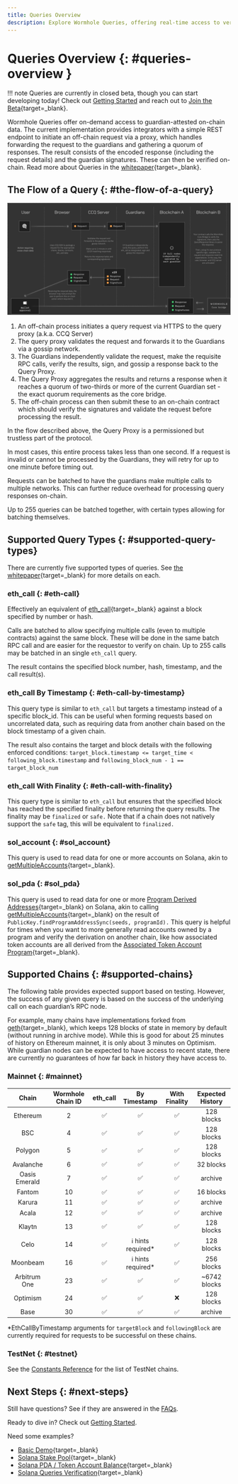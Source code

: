 ```yaml
---
title: Queries Overview
description: Explore Wormhole Queries, offering real-time access to verified blockchain data via a REST endpoint, enabling secure cross-chain interactions and verifications.
---
```


# Queries Overview {: #queries-overview }

!!! note
	Queries are currently in closed beta, though you can start developing today! Check out [Getting Started](./getting-started.md) and reach out to [Join the Beta](https://forms.clickup.com/45049775/f/1aytxf-10244/JKYWRUQ70AUI99F32Q){target=\_blank}.

Wormhole Queries offer on-demand access to guardian-attested on-chain data. The current implementation provides integrators with a simple REST endpoint to initiate an off-chain request via a proxy, which handles forwarding the request to the guardians and gathering a quorum of responses. The result consists of the encoded response (including the request details) and the guardian signatures. These can then be verified on-chain. Read more about Queries in the [whitepaper](https://github.com/wormhole-foundation/wormhole/blob/main/whitepapers/0013_ccq.md){target=\_blank}.

## The Flow of a Query {: #the-flow-of-a-query}

![The architecture flow of a query](/images/build/build-multichain-applications/queries/overview/overview-1.webp)

1. An off-chain process initiates a query request via HTTPS to the query proxy (a.k.a. CCQ Server) 
2. The query proxy validates the request and forwards it to the Guardians via a gossip network.
3. The Guardians independently validate the request, make the requisite RPC calls, verify the results, sign, and gossip a response back to the Query Proxy.
4. The Query Proxy aggregates the results and returns a response when it reaches a quorum of two-thirds or more of the current Guardian set - the exact quorum requirements as the core bridge.
5. The off-chain process can then submit these to an on-chain contract which should verify the signatures and validate the request before processing the result.

In the flow described above, the Query Proxy is a permissioned but trustless part of the protocol.

In most cases, this entire process takes less than one second. If a request is invalid or cannot be processed by the Guardians, they will retry for up to one minute before timing out.

Requests can be batched to have the guardians make multiple calls to multiple networks. This can further reduce overhead for processing query responses on-chain.

Up to 255 queries can be batched together, with certain types allowing for batching themselves.

## Supported Query Types {: #supported-query-types}

There are currently five supported types of queries. See [the whitepaper](https://github.com/wormhole-foundation/wormhole/blob/main/whitepapers/0013_ccq.md){target=\_blank} for more details on each.

### eth_call {: #eth-call}

Effectively an equivalent of [eth_call](https://ethereum.org/en/developers/docs/apis/json-rpc/#eth_call){target=\_blank} against a block specified by number or hash.

Calls are batched to allow specifying multiple calls (even to multiple contracts) against the same block. These will be done in the same batch RPC call and are easier for the requestor to verify on chain. Up to 255 calls may be batched in an single `eth_call` query.

The result contains the specified block number, hash, timestamp, and the call result(s).

### eth_call By Timestamp {: #eth-call-by-timestamp}

This query type is similar to `eth_call` but targets a timestamp instead of a specific block_id. This can be useful when forming requests based on uncorrelated data, such as requiring data from another chain based on the block timestamp of a given chain.

The result also contains the target and block details with the following enforced conditions: `target_block.timestamp <= target_time < following_block.timestamp` and `following_block_num - 1 == target_block_num`

### eth_call With Finality {: #eth-call-with-finality}

This query type is similar to `eth_call` but ensures that the specified block has reached the specified finality before returning the query results. The finality may be `finalized` or `safe.` Note that if a chain does not natively support the `safe` tag, this will be equivalent to `finalized.`

### sol_account {: #sol_account}

This query is used to read data for one or more accounts on Solana, akin to [getMultipleAccounts](https://solana.com/docs/rpc/http/getmultipleaccounts){target=\_blank}.

### sol_pda {: #sol_pda}

This query is used to read data for one or more [Program Derived Addresses](https://www.anchor-lang.com/docs/pdas){target=\_blank} on Solana, akin to calling [getMultipleAccounts](https://solana.com/docs/rpc/http/getmultipleaccounts){target=\_blank} on the result of `PublicKey.findProgramAddressSync(seeds, programId).` This query is helpful for times when you want to more generally read accounts owned by a program and verify the derivation on another chain, like how associated token accounts are all derived from the [Associated Token Account Program](https://spl.solana.com/associated-token-account){target=\_blank}.

## Supported Chains {: #supported-chains}

The following table provides expected support based on testing. However, the success of any given query is based on the success of the underlying call on each guardian’s RPC node.

For example, many chains have implementations forked from [geth](https://github.com/ethereum/go-ethereum){target=\_blank}, which keeps 128 blocks of state in memory by default (without running in archive mode). While this is good for about 25 minutes of history on Ethereum mainnet, it is only about 3 minutes on Optimism. While guardian nodes can be expected to have access to recent state, there are currently no guarantees of how far back in history they have access to.

### Mainnet {: #mainnet}

|      Chain      | Wormhole Chain ID | eth_call |    By Timestamp    | With Finality | Expected History |
|:---------------:|:-----------------:|:--------:|:------------------:|:-------------:|:----------------:|
| Ethereum      | 2                 | ✅        | ✅                  | ✅             | 128 blocks       |
| BSC           | 4                 | ✅        | ✅                  | ✅             | 128 blocks       |
| Polygon       | 5                 | ✅        | ✅                  | ✅             | 128 blocks       |
| Avalanche     | 6                 | ✅        | ✅                  | ✅             | 32 blocks        |
| Oasis Emerald | 7                 | ✅        | ✅                  | ✅             | archive          |
| Fantom        | 10                | ✅        | ✅                  | ✅             | 16 blocks        |
| Karura        | 11                | ✅        | ✅                  | ✅             | archive          |
| Acala         | 12                | ✅        | ✅                  | ✅             | archive          |
| Klaytn        | 13                | ✅        | ✅                  | ✅             | 128 blocks       |
| Celo          | 14                | ✅        | ℹ️ hints required\* | ✅             | 128 blocks       |
| Moonbeam      | 16                | ✅        | ℹ️ hints required\* | ✅             | 256 blocks       |
| Arbitrum One  | 23                | ✅        | ✅                  | ✅             | \~6742 blocks    |
| Optimism      | 24                | ✅        | ✅                  | ❌             | 128 blocks       |
| Base          | 30                | ✅        | ✅                  | ✅             | archive          |

\*EthCallByTimestamp arguments for `targetBlock` and `followingBlock` are currently required for requests to be successful on these chains.

### TestNet {: #testnet}

See the [Constants Reference](../reference/constants.md) for the list of TestNet chains.

## Next Steps {: #next-steps}

Still have questions? See if they are answered in the [FAQs](./faqs.md).

Ready to dive in? Check out [Getting Started](./getting-started.md).

Need some examples?

- [Basic Demo](https://github.com/wormholelabs-xyz/example-queries-demo/){target=\_blank}
- [Solana Stake Pool](https://github.com/wormholelabs-xyz/example-queries-solana-stake-pool){target=\_blank}
- [Solana PDA / Token Account Balance](https://github.com/wormholelabs-xyz/example-queries-solana-pda){target=\_blank}
- [Solana Queries Verification](https://github.com/wormholelabs-xyz/example-queries-solana-verify){target=\_blank}